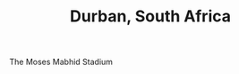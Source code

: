 ﻿---
layout: default
img: South_Aftica (258).JPG
category: Services
title: Durban, South Africa
description: 06/2010
---

The Moses Mabhid Stadium

